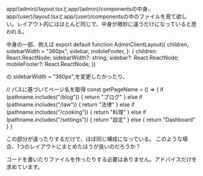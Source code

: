 app/(admin)/layout.tsxとapp/(admin)/componentsの中身、app/(user)/layout.tsxとapp/(user)/componentsの中のファイルを見て欲しい。レイアウト的にはほとんど同じで、中身が微妙に違うだけになっていると思われる。

中身の一部、例えば
export default function AdminClientLayout({
  children,
  sidebarWidth = "360px",
  sidebar,
  mobileFooter,
}: {
  children: React.ReactNode;
  sidebarWidth?: string;
  sidebar?: React.ReactNode;
  mobileFooter?: React.ReactNode;
})

の  sidebarWidth = "360px",を変更したかったり、

// パスに基づいてページ名を取得
  const getPageName = () => {
    if (pathname.includes("/blog")) {
      return "ブログ"
    } else if (pathname.includes("/law")) {
      return "法律"
    } else if (pathname.includes("/cooking")) {
      return "料理"
    } else if (pathname.includes("/settings")) {
      return "設定"
    } else {
      return "Dashboard"
    }
  }

  この部分が違ったりするだけで、ほぼ同じ構成になっている。
  このような場合、1つのレイアウトにまとめたほうが良いのだろうか？

  コードを書いたりファイルを作ったりする必要はありません。アドバイスだけを求めています。